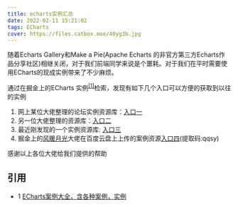 ```yaml
---
title: echarts实例汇总
date: 2022-02-11 15:21:02
tags: ECharts
cover: https://files.catbox.moe/40yg3b.jpg
---
```


随着Echarts Gallery和Make a Pie(Apache Echarts 的非官方第三方Echarts作品分享社区)相继关闭，对于我们前端同学来说是个噩耗。对于我们在平时需要使用ECharts的现成实例带来了不少麻烦。
<!-- more -->

通过在掘金上的ECharts 实例<sup>[[1]](#refer)</sup>检索，发现有如下几个入口可以方便的获取到以往的实例
  1. 网上某位大佬整理的论坛实例资源库：[入口一](http://192.144.199.210/forum.php?mod=forumdisplay&fid=2) 
  2. 另一位大佬整理的资源库：[入口二](http://analysis.datains.cn/finance-admin/#/chartLib/all)
  3. 最近刚发现的一个实例资源库: [入口三](http://ppchart.com/#/)
  4. 掘金上的[风暖月光](https://juejin.cn/user/1714893870864301)大佬在百度云盘上上传的案例资源[入口四](https://pan.baidu.com/share/init?surl=z73BAufIo0aV5_ZGQ66xmg)(提取码:qqsy)
   
   感谢以上各位大佬给我们提供的帮助
  
## 引用

<div id="refer"></div>

- 1 [ECharts案例大全，含各种案例，实例](https://juejin.cn/post/7062254510311211044?utm_source=gold_browser_extension)